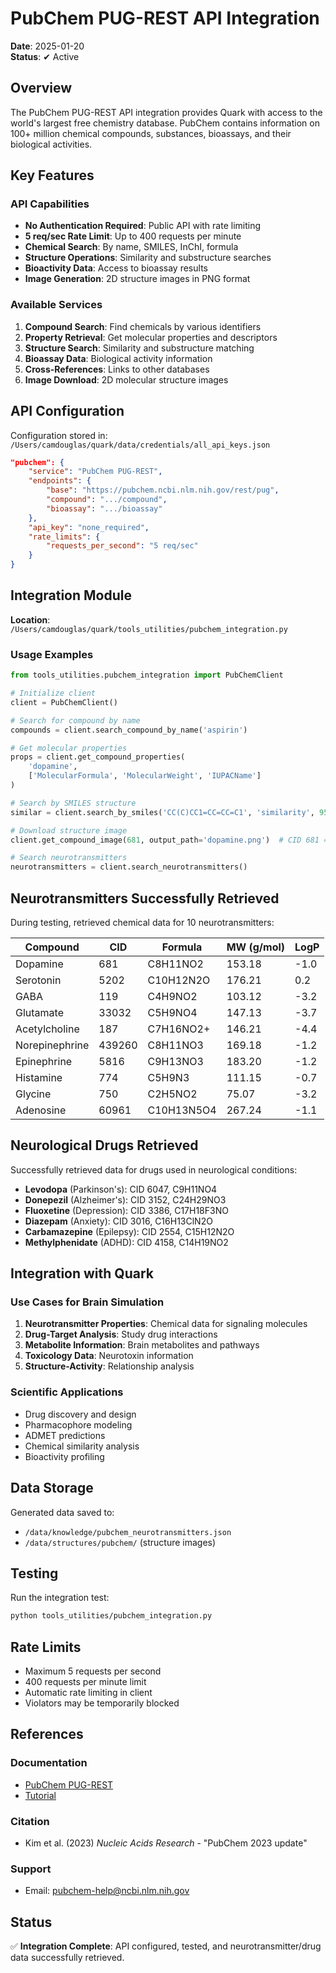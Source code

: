 # PubChem PUG-REST API Integration

**Date**: 2025-01-20  
**Status**: ✔ Active

## Overview

The PubChem PUG-REST API integration provides Quark with access to the world's largest free chemistry database. PubChem contains information on 100+ million chemical compounds, substances, bioassays, and their biological activities.

## Key Features

### API Capabilities
- **No Authentication Required**: Public API with rate limiting
- **5 req/sec Rate Limit**: Up to 400 requests per minute
- **Chemical Search**: By name, SMILES, InChI, formula
- **Structure Operations**: Similarity and substructure searches
- **Bioactivity Data**: Access to bioassay results
- **Image Generation**: 2D structure images in PNG format

### Available Services
1. **Compound Search**: Find chemicals by various identifiers
2. **Property Retrieval**: Get molecular properties and descriptors
3. **Structure Search**: Similarity and substructure matching
4. **Bioassay Data**: Biological activity information
5. **Cross-References**: Links to other databases
6. **Image Download**: 2D molecular structure images

## API Configuration

Configuration stored in: `/Users/camdouglas/quark/data/credentials/all_api_keys.json`

```json
"pubchem": {
    "service": "PubChem PUG-REST",
    "endpoints": {
        "base": "https://pubchem.ncbi.nlm.nih.gov/rest/pug",
        "compound": ".../compound",
        "bioassay": ".../bioassay"
    },
    "api_key": "none_required",
    "rate_limits": {
        "requests_per_second": "5 req/sec"
    }
}
```

## Integration Module

**Location**: `/Users/camdouglas/quark/tools_utilities/pubchem_integration.py`

### Usage Examples

```python
from tools_utilities.pubchem_integration import PubChemClient

# Initialize client
client = PubChemClient()

# Search for compound by name
compounds = client.search_compound_by_name('aspirin')

# Get molecular properties
props = client.get_compound_properties(
    'dopamine',
    ['MolecularFormula', 'MolecularWeight', 'IUPACName']
)

# Search by SMILES structure
similar = client.search_by_smiles('CC(C)CC1=CC=CC=C1', 'similarity', 95)

# Download structure image
client.get_compound_image(681, output_path='dopamine.png')  # CID 681 = dopamine

# Search neurotransmitters
neurotransmitters = client.search_neurotransmitters()
```

## Neurotransmitters Successfully Retrieved

During testing, retrieved chemical data for 10 neurotransmitters:

| Compound | CID | Formula | MW (g/mol) | LogP |
|----------|-----|---------|------------|------|
| Dopamine | 681 | C8H11NO2 | 153.18 | -1.0 |
| Serotonin | 5202 | C10H12N2O | 176.21 | 0.2 |
| GABA | 119 | C4H9NO2 | 103.12 | -3.2 |
| Glutamate | 33032 | C5H9NO4 | 147.13 | -3.7 |
| Acetylcholine | 187 | C7H16NO2+ | 146.21 | -4.4 |
| Norepinephrine | 439260 | C8H11NO3 | 169.18 | -1.2 |
| Epinephrine | 5816 | C9H13NO3 | 183.20 | -1.2 |
| Histamine | 774 | C5H9N3 | 111.15 | -0.7 |
| Glycine | 750 | C2H5NO2 | 75.07 | -3.2 |
| Adenosine | 60961 | C10H13N5O4 | 267.24 | -1.1 |

## Neurological Drugs Retrieved

Successfully retrieved data for drugs used in neurological conditions:

- **Levodopa** (Parkinson's): CID 6047, C9H11NO4
- **Donepezil** (Alzheimer's): CID 3152, C24H29NO3
- **Fluoxetine** (Depression): CID 3386, C17H18F3NO
- **Diazepam** (Anxiety): CID 3016, C16H13ClN2O
- **Carbamazepine** (Epilepsy): CID 2554, C15H12N2O
- **Methylphenidate** (ADHD): CID 4158, C14H19NO2

## Integration with Quark

### Use Cases for Brain Simulation
1. **Neurotransmitter Properties**: Chemical data for signaling molecules
2. **Drug-Target Analysis**: Study drug interactions
3. **Metabolite Information**: Brain metabolites and pathways
4. **Toxicology Data**: Neurotoxin information
5. **Structure-Activity**: Relationship analysis

### Scientific Applications
- Drug discovery and design
- Pharmacophore modeling
- ADMET predictions
- Chemical similarity analysis
- Bioactivity profiling

## Data Storage

Generated data saved to:
- `/data/knowledge/pubchem_neurotransmitters.json`
- `/data/structures/pubchem/` (structure images)

## Testing

Run the integration test:
```bash
python tools_utilities/pubchem_integration.py
```

## Rate Limits

- Maximum 5 requests per second
- 400 requests per minute limit
- Automatic rate limiting in client
- Violators may be temporarily blocked

## References

### Documentation
- [PubChem PUG-REST](https://pubchem.ncbi.nlm.nih.gov/docs/pug-rest)
- [Tutorial](https://pubchem.ncbi.nlm.nih.gov/docs/pug-rest-tutorial)

### Citation
- Kim et al. (2023) *Nucleic Acids Research* - "PubChem 2023 update"

### Support
- Email: pubchem-help@ncbi.nlm.nih.gov

## Status

✅ **Integration Complete**: API configured, tested, and neurotransmitter/drug data successfully retrieved.
